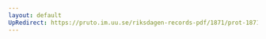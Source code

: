 ```yaml
---
layout: default
UpRedirect: https://pruto.im.uu.se/riksdagen-records-pdf/1871/prot-1871--ak--412.pdf
---
```

